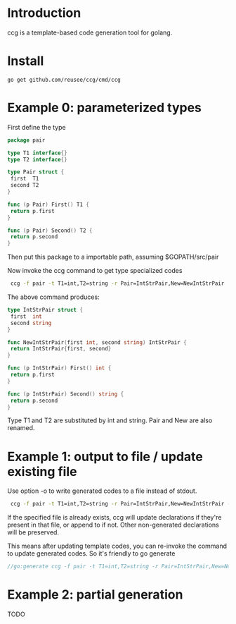 # Introduction
ccg is a template-based code generation tool for golang.

# Install
```
go get github.com/reusee/ccg/cmd/ccg

```

# Example 0: parameterized types
First define the type

```go
package pair

type T1 interface{}
type T2 interface{}

type Pair struct {
 first  T1
 second T2
}

func (p Pair) First() T1 {
 return p.first
}

func (p Pair) Second() T2 {
 return p.second
}
```

Then put this package to a importable path, assuming $GOPATH/src/pair

Now invoke the ccg command to get type specialized codes

```bash
 ccg -f pair -t T1=int,T2=string -r Pair=IntStrPair,New=NewIntStrPair
```

The above command produces:

```go
type IntStrPair struct {
 first  int
 second string
}

func NewIntStrPair(first int, second string) IntStrPair {
 return IntStrPair{first, second}
}

func (p IntStrPair) First() int {
 return p.first
}

func (p IntStrPair) Second() string {
 return p.second
}
```

Type T1 and T2 are substituted by int and string. Pair and New are also renamed.

# Example 1: output to file / update existing file
Use option -o to write generated codes to a file instead of stdout.

```bash
 ccg -f pair -t T1=int,T2=string -r Pair=IntStrPair,New=NewIntStrPair -o foo.go
```

If the specified file is already exists, ccg will update declarations if they're present in that file, or append to if not.
Other non-generated declarations will be preserved.

This means after updating template codes, you can re-invoke the command to update generated codes.
So it's friendly to go generate

```go
//go:generate ccg -f pair -t T1=int,T2=string -r Pair=IntStrPair,New=NewIntStrPair -o foo.go
```

# Example 2: partial generation
TODO
